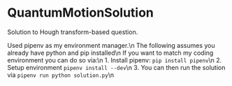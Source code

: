 # QuantumMotionSolution
Solution to Hough transform-based question.

Used pipenv as my environment manager.\n
The following assumes you already have python and pip installed\n
If you want to match my coding environment you can do so via:\n
    1. Install pipenv: `pip install pipenv`\n
    2. Setup environment `pipenv install --dev`\n
    3. You can then run the solution via `pipenv run python solution.py`\n